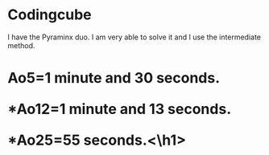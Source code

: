 # Codingcube

I have the Pyraminx duo. I am very able to solve it and I use the intermediate method.

<h1>Ao5=1 minute and 30 seconds.

*Ao12=1 minute and 13 seconds.

*Ao25=55 seconds.<\h1>

